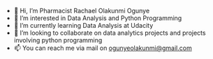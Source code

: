 - 👋 Hi, I’m Pharmacist Rachael Olakunmi Ogunye 
- 👀 I’m interested in Data Analysis and Python Programming
- 🌱 I’m currently learning Data Analysis at Udacity
- 💞️ I’m looking to collaborate on data analytics projects and projects involving python programming
- 📫 You can reach me via mail on ogunyeolakunmi@gmail.com

<!---
Dekunmi/Dekunmi is a ✨ special ✨ repository because its `README.md` (this file) appears on your GitHub profile.
You can click the Preview link to take a look at your changes.
--->
